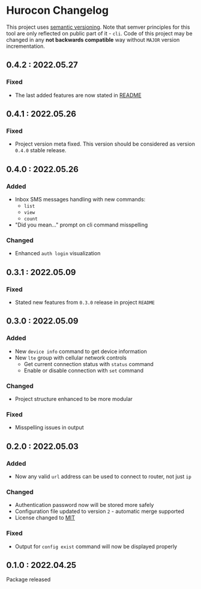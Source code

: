 # Hurocon Changelog
This project uses [semantic versioning](https://semver.org/). Note that semver principles for this tool are only reflected on public part of it - `cli`. Code of this project may be changed in any **not backwards compatible** way without `MAJOR` version incrementation.


## 0.4.2 : 2022.05.27
### Fixed
- The last added features are now stated in [README](./README.md)


## 0.4.1 : 2022.05.26
### Fixed
- Project version meta fixed. This version should be considered as version `0.4.0` stable release.


## 0.4.0 : 2022.05.26
### Added
- Inbox SMS messages handling with new commands:
  - `list`
  - `view`
  - `count`
- "Did you mean..." prompt on cli command misspelling

### Changed
- Enhanced `auth login` visualization


## 0.3.1 : 2022.05.09
### Fixed
- Stated new features from `0.3.0` release in project `README`


## 0.3.0 : 2022.05.09
### Added
- New `device info` command to get device information
- New `lte` group with cellular network controls
  - Get current connection status with `status` command
  - Enable or disable connection with `set` command

### Changed
- Project structure enhanced to be more modular

### Fixed
- Misspelling issues in output


## 0.2.0 : 2022.05.03
### Added
- Now any valid `url` address can be used to connect to router, not just `ip`

### Changed
- Authentication password now will be stored more safely
- Configuration file updated to version `2` - automatic merge supported
- License changed to [MIT](./LICENSE)

### Fixed
- Output for `config exist` command will now be displayed properly


## 0.1.0 : 2022.04.25
Package released
